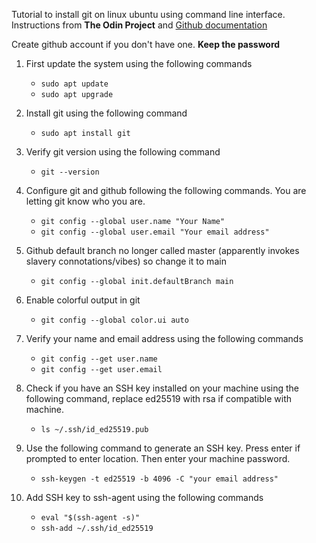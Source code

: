 Tutorial to install git on linux ubuntu using command line interface. 
Instructions from **The Odin Project** and [Github documentation](https://docs.github.com/en/authentication/connecting-to-github-with-ssh)

Create github account if you don't have one. **Keep the password**

1. First update the system using the following commands
    - ``` sudo apt update ```
    - ``` sudo apt upgrade ```

2. Install git using the following command 
    - ``` sudo apt install git ```

3. Verify git version using the following command
    - ``` git --version ```

4. Configure git and github following the following commands. You are letting git know who you are.
    - ``` git config --global user.name "Your Name" ```
    - ``` git config --global user.email "Your email address" ```

5. Github default branch no longer called master (apparently invokes slavery connotations/vibes) so change it to main
    - ``` git config --global init.defaultBranch main ```

6. Enable colorful output in git
    - ``` git config --global color.ui auto ```

7. Verify your name and email address using the following commands
    - ``` git config --get user.name ```
    - ``` git config --get user.email ```

8. Check if you have an SSH key installed on your machine using the following command, replace ed25519 with rsa if compatible with machine. 
    - ``` ls ~/.ssh/id_ed25519.pub ```

9. Use the following command to generate an SSH key. Press enter if prompted to enter location. Then enter your machine password.
    - ``` ssh-keygen -t ed25519 -b 4096 -C "your email address" ```

10. Add SSH key to ssh-agent using the following commands
    - ``` eval "$(ssh-agent -s)" ```
    - ``` ssh-add ~/.ssh/id_ed25519 ```
